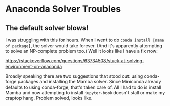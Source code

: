 # Anaconda Solver Troubles
## The default solver blows!

I was struggling with this for hours. When I went to do `conda install [name
of package]`, the solver would take forever. (And it's apparently attempting
to solve an NP-complete problem too.) Well it looks like I have a fix now:

https://stackoverflow.com/questions/63734508/stuck-at-solving-environment-on-anaconda

Broadly speaking there are two suggestions that stood out: using conda-forge
packages and installing the Mamba solver. Since Miniconda already defaults to
using conda-forge, that's taken care of. All I had to do is install Mamba and
now attempting to install `jupyter-book` doesn't stall or make my craptop
hang. Problem solved, looks like.
